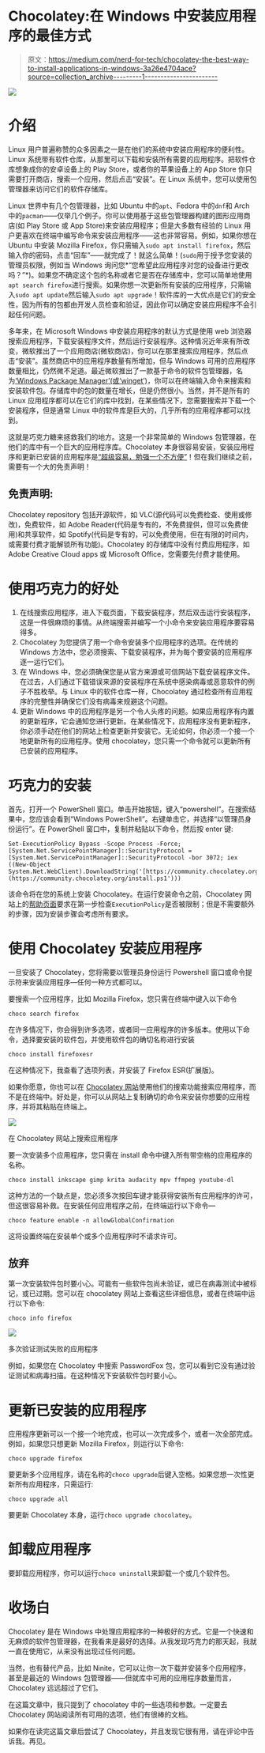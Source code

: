 # Chocolatey:在 Windows 中安装应用程序的最佳方式

> 原文：<https://medium.com/nerd-for-tech/chocolatey-the-best-way-to-install-applications-in-windows-3a26e4704ace?source=collection_archive---------1----------------------->

![](img/fc73f5b06ff3683acfb3e686aab00b56.png)

# 介绍

Linux 用户普遍称赞的众多因素之一是在他们的系统中安装应用程序的便利性。Linux 系统带有软件仓库，从那里可以下载和安装所有需要的应用程序。把软件仓库想象成你的安卓设备上的 Play Store，或者你的苹果设备上的 App Store 你只需要打开商店，搜索一个应用，然后点击“安装”。在 Linux 系统中，您可以使用包管理器来访问它们的软件存储库。

Linux 世界中有几个包管理器，比如 Ubuntu 中的`apt`、Fedora 中的`dnf`和 Arch 中的`pacman`——仅举几个例子。你可以使用基于这些包管理器构建的图形应用商店(如 Play Store 或 App Store)来安装应用程序；但是大多数有经验的 Linux 用户更喜欢在终端中编写命令来安装应用程序——这也非常容易。例如，如果你想在 Ubuntu 中安装 Mozilla Firefox，你只需输入`sudo apt install firefox`，然后输入你的密码，点击“回车”——就完成了！就这么简单！(`sudo`用于授予您安装的管理员权限，例如当 Windows 询问您*“您希望此应用程序对您的设备进行更改吗？”*)。如果您不确定这个包的名称或者它是否在存储库中，您可以简单地使用`apt search firefox`进行搜索。如果你想一次更新所有安装的应用程序，只需输入`sudo apt update`然后输入`sudo apt upgrade`！软件库的一大优点是它们的安全性，因为所有的包都由开发人员检查和验证，因此你可以确定安装应用程序不会引起任何问题。

多年来，在 Microsoft Windows 中安装应用程序的默认方式是使用 web 浏览器搜索应用程序，下载安装程序文件，然后运行安装程序。这种情况近年来有所改变，微软推出了一个应用商店(微软商店)，你可以在那里搜索应用程序，然后点击“安装”。虽然商店中的应用程序数量有所增加，但与 Windows 可用的应用程序数量相比，仍然微不足道。最近微软推出了一款基于命令的软件包管理器，名为[‘Windows Package Manager’(或‘winget’)](https://devblogs.microsoft.com/commandline/windows-package-manager-1-0/)，你可以在终端输入命令来搜索和安装软件包。存储库中的包的数量在增长，但是仍然很小。当然，并不是所有的 Linux 应用程序都可以在它们的库中找到，在某些情况下，您需要搜索并下载一个安装程序，但是通常 Linux 中的软件库是巨大的，几乎所有的应用程序都可以找到。

这就是巧克力糖来拯救我们的地方。这是一个非常简单的 Windows 包管理器，在他们的库中有一个巨大的应用程序库。Chocolatey 本身很容易安装，安装应用程序和更新已安装的应用程序是[“超级容易，勉强一个不方便”](https://www.urbandictionary.com/define.php?term=Super%20Easy%2C%20Barely%20an%20Inconvenience)！但在我们继续之前，需要有一个大的免责声明！

## 免责声明:

Chocolatey repository 包括开源软件，如 VLC(源代码可以免费检查、使用或修改)，免费软件，如 Adobe Reader(代码是专有的，不免费提供，但可以免费使用)和共享软件，如 Spotify(代码是专有的，可以免费使用，但在有限的时间内，或需要付费才能解锁所有功能)。Chocolatey 的存储库中没有付费应用程序，如 Adobe Creative Cloud apps 或 Microsoft Office，您需要先付费才能使用。

# 使用巧克力的好处

1.  在线搜索应用程序，进入下载页面，下载安装程序，然后双击运行安装程序，这是一件很麻烦的事情。从终端搜索并编写一个小命令来安装应用程序要容易得多。
2.  Chocolatey 为您提供了用一个命令安装多个应用程序的选项。在传统的 Windows 方法中，您必须搜索、下载安装程序，并为每个要安装的应用程序逐一运行它们。
3.  在 Windows 中，您必须确保您是从官方来源或可信网站下载安装程序文件。在过去，人们通过下载错误来源的安装程序在系统中感染病毒或恶意软件的例子不胜枚举。与 Linux 中的软件仓库一样，Chocolatey 通过检查所有应用程序的完整性并确保它们没有病毒来规避这个问题。
4.  更新 Windows 中的应用程序是另一个令人头疼的问题。如果应用程序有内置的更新程序，它会通知您进行更新。在某些情况下，应用程序没有更新程序，你必须手动在他们的网站上检查更新并安装它。无论如何，你必须一个接一个地更新所有的应用程序。使用 chocolatey，您只需一个命令就可以更新所有已安装的应用程序。

# 巧克力的安装

首先，打开一个 PowerShell 窗口。单击开始按钮，键入“powershell”。在搜索结果中，您应该会看到“Windows PowerShell”。右键单击它，并选择“以管理员身份运行”。在 PowerShell 窗口中，复制并粘贴以下命令，然后按 enter 键:

```
Set-ExecutionPolicy Bypass -Scope Process -Force; [System.Net.ServicePointManager]::SecurityProtocol = [System.Net.ServicePointManager]::SecurityProtocol -bor 3072; iex ((New-Object System.Net.WebClient).DownloadString('[https://community.chocolatey.org/install.ps1'](https://community.chocolatey.org/install.ps1')))
```

该命令将在您的系统上安装 Chocolatey。在运行安装命令之前，Chocolatey 网站上的[帮助页面](https://chocolatey.org/install)要求在第一步检查`ExecutionPolicy`是否被限制；但是不需要额外的步骤，因为安装步骤会考虑所有要求。

# 使用 Chocolatey 安装应用程序

一旦安装了 Chocolatey，您将需要以管理员身份运行 Powershell 窗口或命令提示符来安装应用程序—任何一种方式都可以。

要搜索一个应用程序，比如 Mozilla Firefox，您只需在终端中键入以下命令

```
choco search firefox
```

在许多情况下，你会得到许多选项，或者同一应用程序的许多版本。使用以下命令，选择要安装的软件包，并使用软件包的确切名称进行安装

```
choco install firefoxesr
```

在这种情况下，我查看了选项列表，并安装了 Firefox ESR(扩展版)。

如果你愿意，你也可以在 [Chocolatey 网站](https://community.chocolatey.org/packages)使用他们的搜索功能搜索应用程序，而不是在终端中。好处是，你可以从网站上复制确切的命令来安装你想要的应用程序，并将其粘贴在终端上。

![](img/27b2ca28b51c12e28aa90500b9cffee9.png)

在 Chocolatey 网站上搜索应用程序

要一次安装多个应用程序，您只需在 install 命令中键入所有带空格的应用程序的名称。

```
choco install inkscape gimp krita audacity mpv ffmpeg youtube-dl
```

这种方法的一个缺点是，您必须多次按回车键才能获得安装所有应用程序的许可，但这很容易补救。在安装任何应用程序之前，在终端运行以下命令—

```
choco feature enable -n allowGlobalConfirmation
```

这将设置终端在安装单个或多个应用程序时不请求许可。

## 放弃

第一次安装软件包时要小心。可能有一些软件包尚未验证，或已在病毒测试中被标记，或已过期。您可以在 chocolatey 网站上查看这些详细信息，或者在终端中运行以下命令:

```
choco info firefox
```

![](img/24bf5c74f515cfbefdc7dd75099c91b1.png)

多次验证测试失败的应用程序

例如，如果您在 Chocolatey 中搜索 PasswordFox 包，您可以看到它没有通过验证测试和病毒扫描。在这种情况下安装软件包时要小心。

# 更新已安装的应用程序

应用程序更新可以一个接一个地完成，也可以一次完成多个，或者一次全部完成。例如，如果您只想更新 Mozilla Firefox，则运行以下命令:

```
choco upgrade firefox
```

要更新多个应用程序，请在名称的`choco upgrade`后键入空格。如果您想一次性更新所有应用程序，只需运行:

```
choco upgrade all
```

要更新 Chocolatey 本身，运行`choco upgrade chocolatey`。

# 卸载应用程序

要卸载应用程序，你可以运行`choco uninstall`来卸载一个或几个软件包。

# 收场白

Chocolatey 是在 Windows 中处理应用程序的一种极好的方式。它是一个快速和无麻烦的软件包管理器，在我看来是最好的选择。从我发现巧克力的那天起，我就一直在使用它，从来没有出现过任何问题。

当然，也有替代产品，比如 Ninite，它可以让你一次下载并安装多个应用程序，甚至是最近的 Windows 包管理器——但就库中可用的应用程序数量而言，Chocolatey 远远超过了它们。

在这篇文章中，我只提到了 chocolatey 中的一些选项和参数。一定要去 Chocolatey 网站阅读所有可用的选项，他们有很棒的文档。

如果你在读完这篇文章后尝试了 Chocolatey，并且发现它很有用，请在评论中告诉我。再见。